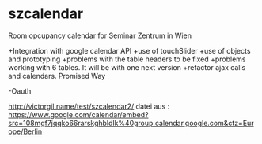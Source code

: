 szcalendar
==========

Room opcupancy calendar for Seminar Zentrum in Wien

+Integration with google calendar API
+use of touchSlider
+use of objects and prototyping
+problems with the table headers to be fixed
+problems working with 6 tables. It will be with one next version
+refactor ajax calls and calendars. Promised Way


-Oauth


http://victorgil.name/test/szcalendar2/
datei aus : https://www.google.com/calendar/embed?src=108mgf7jqqko66rarskghbldlk%40group.calendar.google.com&ctz=Europe/Berlin 



